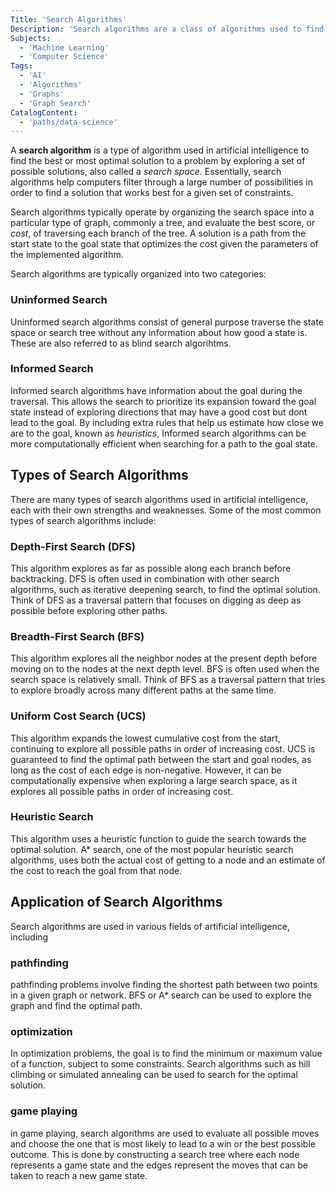```yaml
---
Title: 'Search Algorithms'
Description: 'Search algorithms are a class of algorithms used to find an optimal solution to a problem by exploring a search space.'
Subjects:
  - 'Machine Learning'
  - 'Computer Science'
Tags:
  - 'AI'
  - 'Algorithms'
  - 'Graphs'
  - 'Graph Search'
CatalogContent:
  - 'paths/data-science'
---
```


A **search algorithm** is a type of algorithm used in artificial intelligence to find the best or most optimal solution to a problem by exploring a set of possible solutions, also called a *search space*. Essentially, search algorithms help computers filter through a large number of possibilities in order to find a solution that works best for a given set of constraints.

Search algorithms typically operate by organizing the search space into a particular type of graph, commonly a tree, and evaluate the best score, or *cost*, of traversing each branch of the tree. A solution is a path from the start state to the goal state that optimizes the cost given the parameters of the implemented algorithm.

Search algorithms are typically organized into two categories:

### Uninformed Search

Uninformed search algorithms consist of general purpose traverse the state space or search tree without any information about how good a state is. These are also referred to as blind search algorihtms.

### Informed Search

Informed search algorithms have information about the goal during the traversal. This allows the search to prioritize its expansion toward the goal state instead of exploring directions that may have a good cost but dont lead to the goal. By including extra rules that help us estimate how close we are to the goal, known as _heuristics_, Informed search algorithms can be more computationally efficient when searching for a path to the goal state.

## Types of Search Algorithms

There are many types of search algorithms used in artificial intelligence, each with their own strengths and weaknesses. Some of the most common types of search algorithms include:

### Depth-First Search (DFS)

This algorithm explores as far as possible along each branch before backtracking. DFS is often used in combination with other search algorithms, such as iterative deepening search, to find the optimal solution. Think of DFS as a traversal pattern that focuses on digging as deep as possible before exploring other paths.

### Breadth-First Search (BFS)

This algorithm explores all the neighbor nodes at the present depth before moving on to the nodes at the next depth level. BFS is often used when the search space is relatively small. Think of BFS as a traversal pattern that tries to explore broadly across many different paths at the same time.

### Uniform Cost Search (UCS)

This algorithm expands the lowest cumulative cost from the start, continuing to explore all possible paths in order of increasing cost. UCS is guaranteed to find the optimal path between the start and goal nodes, as long as the cost of each edge is non-negative. However, it can be computationally expensive when exploring a large search space, as it explores all possible paths in order of increasing cost.

### Heuristic Search

This algorithm uses a heuristic function to guide the search towards the optimal solution. A\* search, one of the most popular heuristic search algorithms, uses both the actual cost of getting to a node and an estimate of the cost to reach the goal from that node.

## Application of Search Algorithms

Search algorithms are used in various fields of artificial intelligence, including

### pathfinding

pathfinding problems involve finding the shortest path between two points in a given graph or network. BFS or A\* search can be used to explore the graph and find the optimal path.

### optimization

In optimization problems, the goal is to find the minimum or maximum value of a function, subject to some constraints. Search algorithms such as hill climbing or simulated annealing can be used to search for the optimal solution.

### game playing

in game playing, search algorithms are used to evaluate all possible moves and choose the one that is most likely to lead to a win or the best possible outcome. This is done by constructing a search tree where each node represents a game state and the edges represent the moves that can be taken to reach a new game state.
